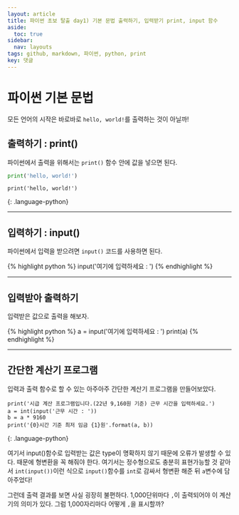 ```yaml
---
layout: article
title: 파이썬 초보 탈출 day1) 기본 문법 출력하기, 입력받기 print, input 함수
aside:
  toc: true
sidebar:
  nav: layouts
tags: github, markdown, 파이썬, python, print
key: 댓글
---
```


# 파이썬 기본 문법


모든 언어의 시작은 바로바로 `hello, world!`를 출력하는 것이 아닐까!


## 출력하기 : print()
파이썬에서 출력을 위해서는 `print()` 함수 안에 값을 넣으면 된다.

```python
print('hello, world!')
```

~~~
print('hello, world!')
~~~
{: .language-python}


---


## 입력하기 : input()
파이썬에서 입력을 받으려면 `input()` 코드를 사용하면 된다.

{% highlight python %}
  input('여기에 입력하세요 : ')
{% endhighlight %}


---


## 입력받아 출력하기
입력받은 값으로 출력을 해보자.

{% highlight python %}
  a = input('여기에 입력하세요 : ')
  print(a)
{% endhighlight %}


---


## 간단한 계산기 프로그램
입력과 출력 함수로 할 수 있는 아주아주 간단한 계산기 프로그램을 만들어보았다.
~~~
print('시급 계산 프로그램입니다.(22년 9,160원 기준) 근무 시간을 입력하세요.')
a = int(input('근무 시간 : '))
b = a * 9160
print('{0}시간 기준 최저 임금 {1}원'.format(a, b))
~~~
{: .language-python}


여기서 input()함수로 입력받는 값은 type이 명확하지 않기 때문에 오류가 발생할 수 있다.
때문에 형변환을 꼭 해줘야 한다.
여기서는 정수형으로도 충분히 표현가능할 것 같아서 `int(input())`이런 식으로 `input()`함수를 `int`로 감싸서 형변환 해준 뒤
`a`변수에 담아주었다!


그런데 출력 결과를 보면 사실 굉장히 불편하다. 1,000단위마다 `,`이 출력되어야 이 계산기의 의미가 있다.
그럼 1,000자리마다 어떻게 `,`을 표시할까?
